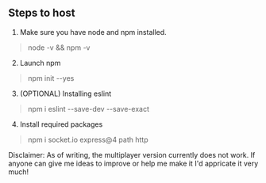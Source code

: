 ## Steps to host

1. Make sure you have node and npm installed.
> node -v && npm -v 
2. Launch npm
> npm init --yes
3. (OPTIONAL) Installing eslint
> npm i eslint --save-dev --save-exact
4. Install required packages
> npm i socket.io express@4 path http

Disclaimer: As of writing, the multiplayer version currently does not work. If anyone can give me ideas to improve or help me make it I'd appricate it very much!
